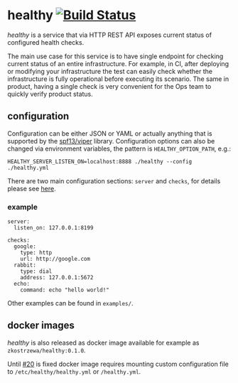 # healthy [![Build Status](https://travis-ci.org/localghost/healthy.svg?branch=master)](https://travis-ci.org/localghost/healthy)

_healthy_ is a service that via HTTP REST API exposes current status of configured health checks.

The main use case for this service is to have single endpoint for checking current status of an entire infrastructure.
For example, in CI, after deploying or modifying your infrastructure the test can easily check whether the infrastructure
is fully operational before executing its scenario.
The same in product, having a single check is very convenient for the Ops team to quickly verify product status.

## configuration

Configuration can be either JSON or YAML or actually anything that is supported by the [spf13/viper](https://github.com/spf13/viper) library.
Configuration options can also be changed via environment variables, the pattern is `HEALTHY_OPTION_PATH`, e.g.:
```
HEALTHY_SERVER_LISTEN_ON=localhost:8888 ./healthy --config ./healthy.yml 
```

There are two main configuration sections: `server` and `checks`, for details please see [here](https://github.com/localghost/healthy/wiki/Configuration-schema).

### example

```
server:
  listen_on: 127.0.0.1:8199

checks:
  google:
    type: http
    url: http://google.com
  rabbit:
    type: dial
    address: 127.0.0.1:5672
  echo:
    command: echo "hello world!"
```

Other examples can be found in `examples/`.

## docker images   

_healthy_ is also released as docker image available for example as `zkostrzewa/healthy:0.1.0`.

Until [#20](https://github.com/localghost/healthy/issues/20) is fixed docker image requires mounting custom configuration file to `/etc/healthy/healthy.yml` or `/healthy.yml`.

